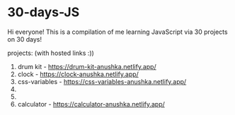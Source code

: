 # 30-days-JS

Hi everyone! This is a compilation of me learning JavaScript via 30 projects on 30 days! 

projects: (with hosted links :))
  1. drum kit - https://drum-kit-anushka.netlify.app/
  2. clock - https://clock-anushka.netlify.app/
  3. css-variables - https://css-variables-anushka.netlify.app/
  4. 
  5.
  6. calculator - https://calculator-anushka.netlify.app/

